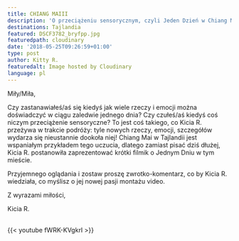 ```yaml
---
title: CHIANG MAIII
description: 'O przeciążeniu sensorycznym, czyli Jeden Dzień w Chiang Mai. '
destinations: Tajlandia
featured: DSCF3782_bryfpp.jpg
featuredpath: cloudinary
date: '2018-05-25T09:26:59+01:00'
type: post
author: Kitty R.
featuredalt: Image hosted by Cloudinary
language: pl
---
```

Miły/Miła, 

Czy zastanawiałeś/aś się kiedyś jak wiele rzeczy i emocji można doświadczyć w ciągu zaledwie jednego dnia? Czy czułeś/aś kiedyś coś niczym przeciążenie sensoryczne? To jest coś takiego, co Kicia R. przeżywa w trakcie podróży: tyle nowych rzeczy, emocji, szczegółów wydarza się nieustannie dookoła niej! Chiang Mai w Tajlandii jest wspaniałym przykładem tego uczucia, dlatego zamiast pisać dziś dłużej, Kicia R. postanowiła zaprezentować krótki filmik o Jednym Dniu w tym mieście. 

Przyjemnego oglądania i zostaw proszę zwrotko-komentarz, co by Kicia R. wiedziała, co myślisz o jej nowej pasji montażu video. 

Z wyrazami miłości, 

Kicia R. 

<br>{{< youtube fWRK-KVgkrI >}}</br>
